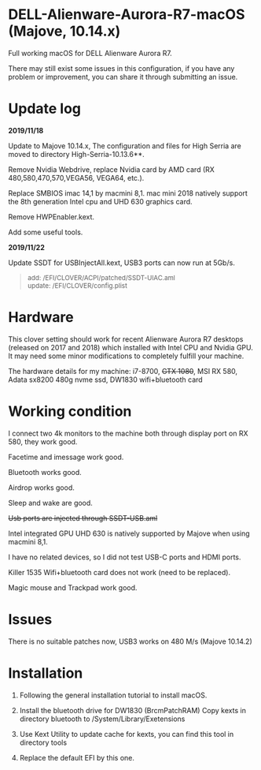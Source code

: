 # DELL-Alienware-Aurora-R7-macOS (Majove, 10.14.x)
Full working macOS for DELL Alienware Aurora R7. 

There may still exist some issues in this configuration, if you have any problem or improvement, you can share it through submitting an issue.

# Update log
**2019/11/18**  

Update to Majove 10.14.x, The configuration and files for High Serria are moved to directory High-Serria-10.13.6**. 

Remove Nvidia Webdrive, replace Nvidia card by AMD card (RX 480,580,470,570,VEGA56, VEGA64, etc.). 

Replace SMBIOS imac 14,1 by macmini 8,1. mac mini 2018 natively support the 8th generation Intel cpu and UHD 630 graphics card. 

Remove HWPEnabler.kext. 

Add some useful tools.  

**2019/11/22**

Update SSDT for USBInjectAll.kext, USB3 ports can now run at 5Gb/s. 
> <font size="2">add: /EFI/CLOVER/ACPI/patched/SSDT-UIAC.aml    
> update: /EFI/CLOVER/config.plist</font>

# Hardware
This clover setting should work for recent Alienware Aurora R7 desktops  (released on 2017 and 2018) which installed with Intel CPU and Nvidia GPU. It may need some minor modifications to completely fulfill your machine.

The hardware details for my machine: i7-8700, ~~GTX 1080~~, MSI RX 580, Adata sx8200 480g nvme ssd, DW1830 wifi+bluetooth card

# Working condition
I connect two 4k monitors to the machine both through display port on RX 580, they work good. 

Facetime and imessage work good.

Bluetooth works good.

Airdrop works good.

Sleep and wake are good.

~~Usb ports are injected through SSDT-USB.aml~~

Intel integrated GPU UHD 630 is natively supported by Majove when using macmini 8,1. 

I have no related devices, so I did not test USB-C ports and HDMI ports. 

Killer 1535 Wifi+bluetooth card does not work (need to be replaced).

Magic mouse and Trackpad work good.

# Issues
There is no suitable patches now, USB3 works on 480 M/s (Majove 10.14.2)

# Installation

1. Following the general installation tutorial to install macOS. 

2. Install the bluetooth drive for DW1830 (BrcmPatchRAM) 
    Copy kexts in directory bluetooth to /System/Library/Exetensions

3. Use Kext Utility to update cache for kexts, you can find this tool in directory tools

4. Replace the default EFI by this one.

    


